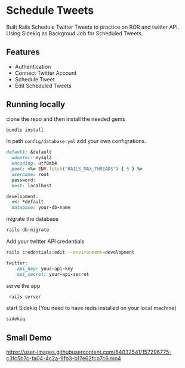 # Schedule Tweets 

Built Rails Schedule Twitter Tweets to practice on ROR and twitter API. Using Sidekiq as Backgroud Job for Scheduled Tweets.

## Features

- Authentication
- Connect Twitter Account 
- Schedule Tweet 
- Edit Scheduled Tweets

## Running locally 

clone the repo and then install the needed gems
```bash
bundle install
```
In path ``config/database.yml`` add your own configrations.
```ruby
default: &default
  adapter: mysql2
  encoding: utf8mb4
  pool: <%= ENV.fetch("RAILS_MAX_THREADS") { 5 } %>
  username: root
  password:
  host: localhost

development:
  <<: *default
  database: your-db-name
```
migrate the database
```bash
rails db:migrate
```
Add your twitter API credentials 
```bash
rails credentials:edit --environment=development
```
```ruby
twitter:
    api_key: your-api-key
    api_secret: your-api-secret
```
serve the app
```bash
 rails server
```
start Sidekiq (You need to have redis installed on your local machine)

```bash
sidekiq
```

## Small Demo

https://user-images.githubusercontent.com/64032541/157296775-c3fc5b7c-fa04-4c2a-9fb3-b17e62fcb7c6.mp4








